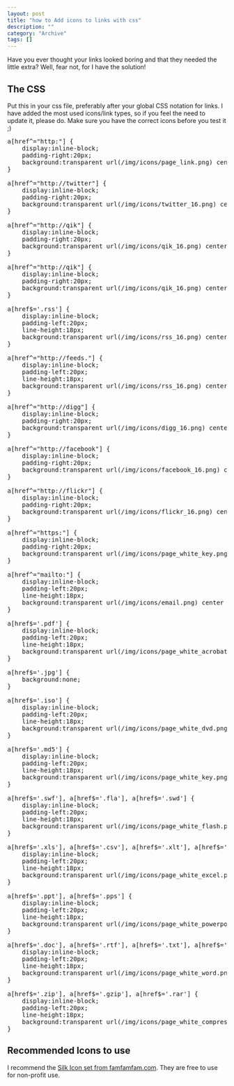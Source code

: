 ```yaml
--- 
layout: post 
title: "how to Add icons to links with css"
description: ""
category: "Archive"
tags: []
---  
```

Have you ever thought your links looked boring and that they needed the little extra? Well, fear not, for I have the solution!

## The CSS


Put this in your css file, preferably after your global CSS notation for links. I have added the most used icons/link types, so if you feel the need to update it, please do. Make sure you have the correct icons before you test it ;)

<pre class="brush: css">
a[href^="http:"] {
    display:inline-block;
    padding-right:20px;
    background:transparent url(/img/icons/page_link.png) center right no-repeat;
}

a[href^="http://twitter"] {
    display:inline-block;
    padding-right:20px;
    background:transparent url(/img/icons/twitter_16.png) center right no-repeat;
}

a[href^="http://qik"] {
    display:inline-block;
    padding-right:20px;
    background:transparent url(/img/icons/qik_16.png) center right no-repeat;
}

a[href^="http://qik"] {
    display:inline-block;
    padding-right:20px;
    background:transparent url(/img/icons/qik_16.png) center right no-repeat;
}

a[href$='.rss'] {
    display:inline-block;
    padding-left:20px;
    line-height:18px;
    background:transparent url(/img/icons/rss_16.png) center left no-repeat;
}

a[href^="http://feeds."] {
    display:inline-block;
    padding-left:20px;
    line-height:18px;
    background:transparent url(/img/icons/rss_16.png) center left no-repeat;
}
    
a[href^="http://digg"] {
    display:inline-block;
    padding-right:20px;
    background:transparent url(/img/icons/digg_16.png) center right no-repeat;
}    

a[href^="http://facebook"] {
    display:inline-block;
    padding-right:20px;
    background:transparent url(/img/icons/facebook_16.png) center right no-repeat;
}
    
a[href^="http://flickr"] {
    display:inline-block;
    padding-right:20px;
    background:transparent url(/img/icons/flickr_16.png) center right no-repeat;
}

a[href^="https:"] {
    display:inline-block;
    padding-right:20px;
    background:transparent url(/img/icons/page_white_key.png) center right no-repeat;
}

a[href^="mailto:"] {
    display:inline-block;
    padding-left:20px;
    line-height:18px;
    background:transparent url(/img/icons/email.png) center left no-repeat;
}

a[href$='.pdf'] {
    display:inline-block;
    padding-left:20px;
    line-height:18px;
    background:transparent url(/img/icons/page_white_acrobat.png) center left no-repeat;
}

a[href$='.jpg'] {
    background:none;
}

a[href$='.iso'] {
    display:inline-block;
    padding-left:20px;
    line-height:18px;
    background:transparent url(/img/icons/page_white_dvd.png) center left no-repeat;
}

a[href$='.md5'] {
    display:inline-block;
    padding-left:20px;
    line-height:18px;
    background:transparent url(/img/icons/page_white_key.png) center left no-repeat;
}

a[href$='.swf'], a[href$='.fla'], a[href$='.swd'] {
    display:inline-block;
    padding-left:20px;
    line-height:18px;
    background:transparent url(/img/icons/page_white_flash.png) center left no-repeat;
}

a[href$='.xls'], a[href$='.csv'], a[href$='.xlt'], a[href$='.xlw'] {
    display:inline-block;
    padding-left:20px;
    line-height:18px;
    background:transparent url(/img/icons/page_white_excel.png) center left no-repeat;
}

a[href$='.ppt'], a[href$='.pps'] {
    display:inline-block;
    padding-left:20px;
    line-height:18px;
    background:transparent url(/img/icons/page_white_powerpoint.gif) center left no-repeat;
}

a[href$='.doc'], a[href$='.rtf'], a[href$='.txt'], a[href$='.wps'] {
    display:inline-block;
    padding-left:20px;
    line-height:18px;
    background:transparent url(/img/icons/page_white_word.png) center left no-repeat;
}

a[href$='.zip'], a[href$='.gzip'], a[href$='.rar'] {
    display:inline-block;
    padding-left:20px;
    line-height:18px;
    background:transparent url(/img/icons/page_white_compress.png) center left no-repeat;
}
</pre>

## Recommended Icons to use


I recommend the <a href="http://www.famfamfam.com/lab/icons/silk/">Silk Icon set from famfamfam.com</a>. They are free to use for non-profit use. 